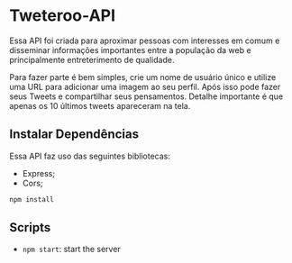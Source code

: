 # Tweteroo-API
Essa API foi criada para aproximar pessoas com interesses em comum e disseminar informações importantes entre a população da web e principalmente entreterimento de qualidade.

Para fazer parte é bem simples, crie um nome de usuário único e utilize uma URL para adicionar uma imagem ao seu perfil. Após isso pode fazer seus Tweets e compartilhar seus pensamentos. Detalhe importante é que apenas os 10 últimos tweets apareceram na tela.

## Instalar Dependências

Essa API faz uso das seguintes bibliotecas:
- Express;
- Cors;

```bash
npm install
```
## Scripts

- `npm start`: start the server
